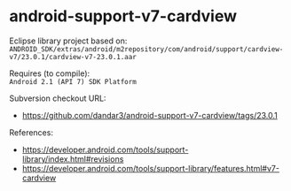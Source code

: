 android-support-v7-cardview
===========================

Eclipse library project based on:<br/>
`ANDROID_SDK/extras/android/m2repository/com/android/support/cardview-v7/23.0.1/cardview-v7-23.0.1.aar`

Requires (to compile):<br/>
`Android 2.1 (API 7) SDK Platform`

Subversion checkout URL:<br/>
* https://github.com/dandar3/android-support-v7-cardview/tags/23.0.1

References:<br/>
* https://developer.android.com/tools/support-library/index.html#revisions
* https://developer.android.com/tools/support-library/features.html#v7-cardview